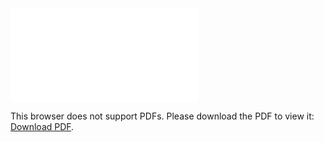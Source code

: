 <object data="christ-in-song/CIS1908pdfs/739.pdf" type="application/pdf" width="100%" height="1024px">
    <embed src="christ-in-song/CIS1908pdfs/739.pdf">
        <p>This browser does not support PDFs. Please download the PDF to view it: <a href="christ-in-song/CIS1908pdfs/739.pdf">Download PDF</a>.</p>
    </embed>
</object>
